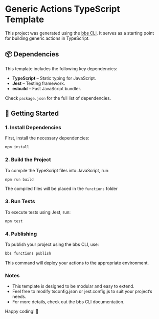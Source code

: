 # Generic Actions TypeScript Template

This project was generated using the [bbs CLI](https://github.com). It serves as a starting point for building generic actions in TypeScript.

## 📦 Dependencies

This template includes the following key dependencies:

- **TypeScript** – Static typing for JavaScript.
- **Jest** – Testing framework.
- **esbuild** – Fast JavaScript bundler.

Check `package.json` for the full list of dependencies.

## 🚀 Getting Started

### 1. Install Dependencies

First, install the necessary dependencies:

```sh
npm install
```

### 2. Build the Project

To compile the TypeScript files into JavaScript, run:

```sh
npm run build
```

The compiled files will be placed in the `functions` folder

### 3. Run Tests

To execute tests using Jest, run:

```sh
npm test
```

### 4. Publishing

To publish your project using the bbs CLI, use:

```sh
bbs functions publish
```

This command will deploy your actions to the appropriate environment.

### Notes

- This template is designed to be modular and easy to extend.
- Feel free to modify tsconfig.json or jest.config.js to suit your project’s needs.
- For more details, check out the bbs CLI documentation.

Happy coding! 🚀
